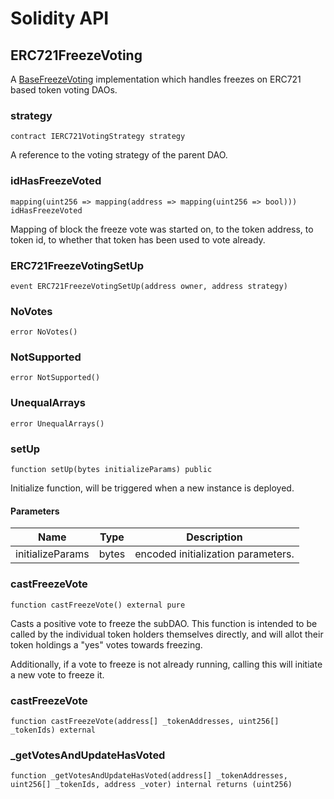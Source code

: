 # Solidity API

## ERC721FreezeVoting

A [BaseFreezeVoting](./BaseFreezeVoting.md) implementation which handles 
freezes on ERC721 based token voting DAOs.

### strategy

```solidity
contract IERC721VotingStrategy strategy
```

A reference to the voting strategy of the parent DAO.

### idHasFreezeVoted

```solidity
mapping(uint256 => mapping(address => mapping(uint256 => bool))) idHasFreezeVoted
```

Mapping of block the freeze vote was started on, to the token address, to token id,
to whether that token has been used to vote already.

### ERC721FreezeVotingSetUp

```solidity
event ERC721FreezeVotingSetUp(address owner, address strategy)
```

### NoVotes

```solidity
error NoVotes()
```

### NotSupported

```solidity
error NotSupported()
```

### UnequalArrays

```solidity
error UnequalArrays()
```

### setUp

```solidity
function setUp(bytes initializeParams) public
```

Initialize function, will be triggered when a new instance is deployed.

#### Parameters

| Name | Type | Description |
| ---- | ---- | ----------- |
| initializeParams | bytes | encoded initialization parameters. |

### castFreezeVote

```solidity
function castFreezeVote() external pure
```

Casts a positive vote to freeze the subDAO. This function is intended to be called
by the individual token holders themselves directly, and will allot their token
holdings a "yes" votes towards freezing.

Additionally, if a vote to freeze is not already running, calling this will initiate
a new vote to freeze it.

### castFreezeVote

```solidity
function castFreezeVote(address[] _tokenAddresses, uint256[] _tokenIds) external
```

### _getVotesAndUpdateHasVoted

```solidity
function _getVotesAndUpdateHasVoted(address[] _tokenAddresses, uint256[] _tokenIds, address _voter) internal returns (uint256)
```

